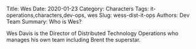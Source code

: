 Title: Wes
Date: 2020-01-23
Category: Characters
Tags: it-operations,characters,dev-ops, wes
Slug: wess-dist-it-ops
Authors: Dev Team
Summary: Who is Wes?

Wes Davis is the Director of Distributed Technology Operations who manages his own team including Brent the superstar.